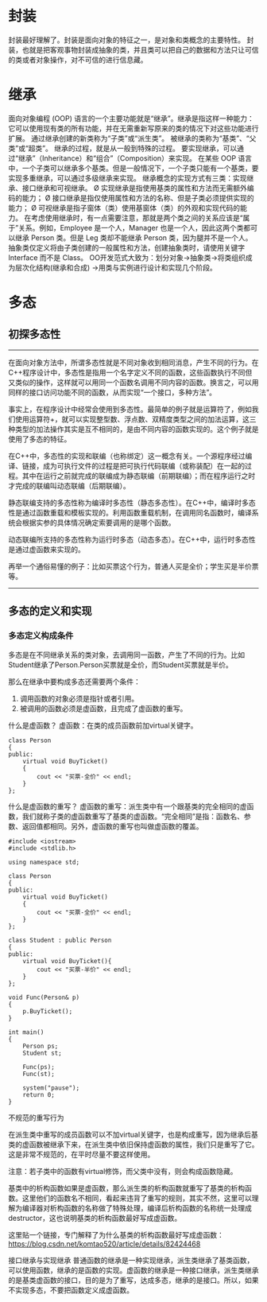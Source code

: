 # 封装
封装最好理解了。封装是面向对象的特征之一，是对象和类概念的主要特性。
封装，也就是把客观事物封装成抽象的类，并且类可以把自己的数据和方法只让可信的类或者对象操作，对不可信的进行信息藏。

# 继承
面向对象编程 (OOP) 语言的一个主要功能就是“继承”。继承是指这样一种能力：它可以使用现有类的所有功能，并在无需重新写原来的类的情况下对这些功能进行扩展。
通过继承创建的新类称为“子类”或“派生类”。
被继承的类称为“基类”、“父类”或“超类”。
继承的过程，就是从一般到特殊的过程。
要实现继承，可以通过“继承”（Inheritance）和“组合”（Composition）来实现。
在某些 OOP 语言中，一个子类可以继承多个基类。但是一般情况下，一个子类只能有一个基类，要实现多重继承，可以通过多级继承来实现。
继承概念的实现方式有三类：实现继承、接口继承和可视继承。
Ø         实现继承是指使用基类的属性和方法而无需额外编码的能力；
Ø         接口继承是指仅使用属性和方法的名称、但是子类必须提供实现的能力；
Ø         可视继承是指子窗体（类）使用基窗体（类）的外观和实现代码的能力。
在考虑使用继承时，有一点需要注意，那就是两个类之间的关系应该是“属于”关系。例如，Employee 是一个人，Manager 也是一个人，因此这两个类都可以继承 Person 类。但是 Leg 类却不能继承 Person 类，因为腿并不是一个人。
抽象类仅定义将由子类创建的一般属性和方法，创建抽象类时，请使用关键字 Interface 而不是 Class。
OO开发范式大致为：划分对象→抽象类→将类组织成为层次化结构(继承和合成) →用类与实例进行设计和实现几个阶段。

# 多态
## 初探多态性
***
在面向对象方法中，所谓多态性就是不同对象收到相同消息，产生不同的行为。在C++程序设计中，多态性是指用一个名字定义不同的函数，这些函数执行不同但又类似的操作，这样就可以用同一个函数名调用不同内容的函数。换言之，可以用同样的接口访问功能不同的函数，从而实现“一个接口，多种方法”。

事实上，在程序设计中经常会使用到多态性。最简单的例子就是运算符了，例如我们使用运算符+，就可以实现整型数、浮点数、双精度类型之间的加法运算，这三种类型的加法操作其实是互不相同的，是由不同内容的函数实现的。这个例子就是使用了多态的特征。

在C++中，多态性的实现和联编（也称绑定）这一概念有关。一个源程序经过编译、链接，成为可执行文件的过程是把可执行代码联编（或称装配）在一起的过程。其中在运行之前就完成的联编成为静态联编（前期联编）；而在程序运行之时才完成的联编叫动态联编（后期联编）。

静态联编支持的多态性称为编译时多态性（静态多态性）。在C++中，编译时多态性是通过函数重载和模板实现的。利用函数重载机制，在调用同名函数时，编译系统会根据实参的具体情况确定索要调用的是哪个函数。

动态联编所支持的多态性称为运行时多态（动态多态）。在C++中，运行时多态性是通过虚函数来实现的。

再举一个通俗易懂的例子：比如买票这个行为，普通人买是全价；学生买是半价票等。
***
## 多态的定义和实现
### 多态定义构成条件

多态是在不同继承关系的类对象，去调用同一函数，产生了不同的行为。比如Student继承了Person.Person买票就是全价，而Student买票就是半价。

那么在继承中要构成多态还需要两个条件：
1. 调用函数的对象必须是指针或者引用。
2. 被调用的函数必须是虚函数，且完成了虚函数的重写。

什么是虚函数？
虚函数：在类的成员函数前加virtual关键字。
```
class Person
{
public:
	virtual void BuyTicket()
	{
		cout << "买票-全价" << endl;
	}
};
```
什么是虚函数的重写？
虚函数的重写：派生类中有一个跟基类的完全相同的虚函数，我们就称子类的虚函数重写了基类的虚函数。“完全相同”是指：函数名、参数、返回值都相同。另外，虚函数的重写也叫做虚函数的覆盖。
```
#include <iostream>
#include <stdlib.h>

using namespace std;

class Person
{
public:
	virtual void BuyTicket()
	{
		cout << "买票-全价" << endl;
	}
};

class Student : public Person
{
public:
	virtual void BuyTicket(){
		cout << "买票-半价" << endl;
	}
};

void Func(Person& p)
{
	p.BuyTicket();
}

int main()
{
	Person ps;
	Student st;

	Func(ps);
	Func(st);

	system("pause");
	return 0;
}
```
不规范的重写行为

在派生类中重写的成员函数可以不加virtual关键字，也是构成重写，因为继承后基类的虚函数被继承下来，在派生类中依旧保持虚函数的属性，我们只是重写了它。这是非常不规范的，在平时尽量不要这样使用。

注意：若子类中的函数有virtual修饰，而父类中没有，则会构成函数隐藏。

基类中的析构函数如果是虚函数，那么派生类的析构函数就重写了基类的析构函数。这里他们的函数名不相同，看起来违背了重写的规则，其实不然，这里可以理解为编译器对析构函数的名称做了特殊处理，编译后析构函数的名称统一处理成destructor，这也说明基类的析构函数最好写成虚函数。

这里贴一个链接，专门解释了为什么基类的析构函数最好写成虚函数：https://blog.csdn.net/komtao520/article/details/82424468

接口继承与实现继承
普通函数的继承是一种实现继承，派生类继承了基类函数，可以使用函数，继承的是函数的实现。虚函数的继承是一种接口继承，派生类继承的是基类虚函数的接口，目的是为了重写，达成多态，继承的是接口。所以，如果不实现多态，不要把函数定义成虚函数。